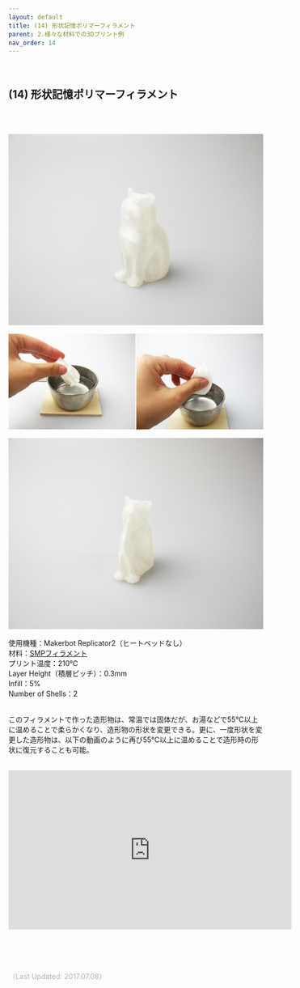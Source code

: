 ```yaml
---
layout: default
title: (14) 形状記憶ポリマーフィラメント
parent: 2.様々な材料での3Dプリント例
nav_order: 14
---
```


<br>

## (14) 形状記憶ポリマーフィラメント
<br><br>

<p><img src="assets/03/15.jpg"/></p>
<p><img src="assets/03/16.jpg"/></p>
<p><img src="assets/03/17.jpg"/></p>

使用機種：Makerbot Replicator2（ヒートベッドなし）<br>
材料：[SMPフィラメント](https://www.krk.co.jp/filament/product/smp.html)<br>
プリント温度：210℃<br>
Layer Height（積層ピッチ）：0.3mm<br>
Infill：5%<br>
Number of Shells：2<br>
<br>

このフィラメントで作った造形物は、常温では固体だが、お湯などで55℃以上に温めることで柔らかくなり、造形物の形状を変更できる。更に、一度形状を変更した造形物は、以下の動画のように再び55℃以上に温めることで造形時の形状に復元することも可能。

<br>

<iframe width="560" height="315" src="https://www.youtube.com/embed/l8bdHuj8OMw" title="YouTube video player" frameborder="0" allow="accelerometer; autoplay; clipboard-write; encrypted-media; gyroscope; picture-in-picture" allowfullscreen></iframe>

<br><br><br>

<span style="color: #B2B2B2">
（Last Updated: 2017.07.08）
</span>
